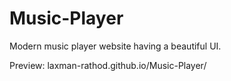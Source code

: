 # Music-Player
Modern music player website having a beautiful UI.

Preview: laxman-rathod.github.io/Music-Player/
